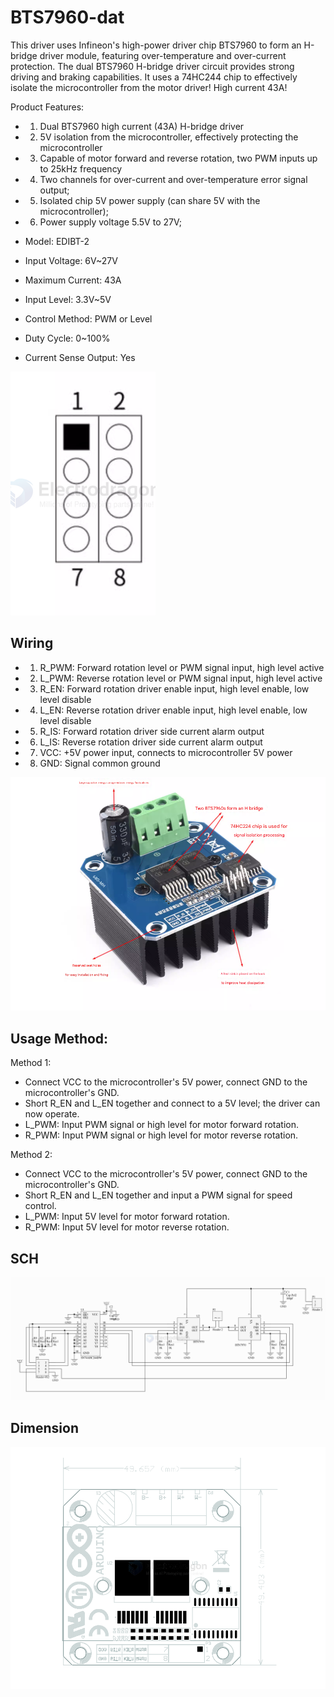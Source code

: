 # BTS7960-dat

This driver uses Infineon's high-power driver chip BTS7960 to form an H-bridge driver module, featuring over-temperature and over-current protection. The dual BTS7960 H-bridge driver circuit provides strong driving and braking capabilities. It uses a 74HC244 chip to effectively isolate the microcontroller from the motor driver! High current 43A!

Product Features:
- 1. Dual BTS7960 high current (43A) H-bridge driver
- 2. 5V isolation from the microcontroller, effectively protecting the microcontroller
- 3. Capable of motor forward and reverse rotation, two PWM inputs up to 25kHz frequency
- 4. Two channels for over-current and over-temperature error signal output;
- 5. Isolated chip 5V power supply (can share 5V with the microcontroller);
- 6. Power supply voltage 5.5V to 27V;


- Model: EDIBT-2
- Input Voltage: 6V~27V
- Maximum Current: 43A
- Input Level: 3.3V~5V
- Control Method: PWM or Level
- Duty Cycle: 0~100%
- Current Sense Output: Yes

![](2025-06-03-01-04-03.png)


## Wiring 

- 1. R_PWM: Forward rotation level or PWM signal input, high level active
- 2. L_PWM: Reverse rotation level or PWM signal input, high level active
- 3. R_EN: Forward rotation driver enable input, high level enable, low level disable
- 4. L_EN: Reverse rotation driver enable input, high level enable, low level disable
- 5. R_IS: Forward rotation driver side current alarm output
- 6. L_IS: Reverse rotation driver side current alarm output
- 7. VCC: +5V power input, connects to microcontroller 5V power
- 8. GND: Signal common ground


![](2025-06-03-01-04-27.png)


## Usage Method:

Method 1:
- Connect VCC to the microcontroller's 5V power, connect GND to the microcontroller's GND.
- Short R_EN and L_EN together and connect to a 5V level; the driver can now operate.
- L_PWM: Input PWM signal or high level for motor forward rotation.
- R_PWM: Input PWM signal or high level for motor reverse rotation.

Method 2:
- Connect VCC to the microcontroller's 5V power, connect GND to the microcontroller's GND.
- Short R_EN and L_EN together and input a PWM signal for speed control.
- L_PWM: Input 5V level for motor forward rotation.
- R_PWM: Input 5V level for motor reverse rotation.


## SCH 

![](2025-06-03-01-05-57.png)



## Dimension 

![](2025-06-03-01-06-37.png)